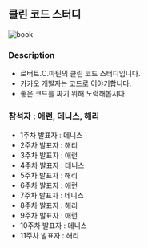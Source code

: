## 클린 코드 스터디

![book](https://user-images.githubusercontent.com/43809168/86258023-48bdc780-bbf5-11ea-8ee7-d61e73a080ba.jpg)

### Description

- 로버트.C.마틴의 클린 코드 스터디입니다.
- 카카오 개발자는 코드로 이야기합니다.
- 좋은 코드를 짜기 위해 노력해봅시다.

### 참석자 : 애런, 데니스, 해리

- 1주차 발표자 : 데니스
- 2주차 발표자 : 해리
- 3주차 발표자 : 애런
- 4주차 발표자 : 데니스
- 5주차 발표자 : 해리
- 6주차 발표자 : 애런
- 7주차 발표자 : 데니스
- 8주차 발표자 : 해리
- 9주차 발표자 : 애런
- 10주차 발표자 : 데니스
- 11주차 발표자 : 해리